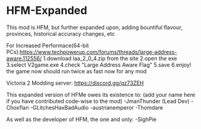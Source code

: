 # HFM-Expanded
This mod is HFM, but further expanded upon, adding bountiful flavour, provinces, historical accuracy changes, etc

For Increased Performace(64-bit PCs):https://www.techpowerup.com/forums/threads/large-address-aware.112556/
1.download laa_2_0_4.zip from the site
2.open the exe
3.select V2game.exe 
4.check "Large Address Aware Flag"
5.save
6.enjoy! the game now should run twice as fast now for any mod

Victoria 2 Modding server: https://discord.gg/qz73ZEH

This expanded version of HFMe owes its existence to: (add your name here if you have contributed code-wise to the mod)
-JmanThunder (Lead Dev)
-Choxflan
-GLitchesHaxBadAudio
-austrianemperor
-Thomdare

As well as the developer of HFM, the one and only:
-SighPie

